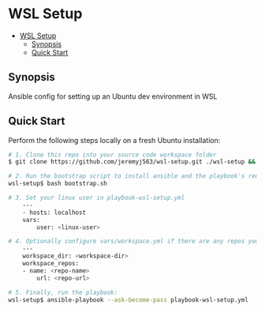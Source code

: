 # WSL Setup

- [WSL Setup](#wsl-setup)
  - [Synopsis](#synopsis)
  - [Quick Start](#quick-start)

## Synopsis
Ansible config for setting up an Ubuntu dev environment in WSL

## Quick Start
Perform the following steps locally on a fresh Ubuntu installation:
```bash
# 1. Clone this repo into your source code workspace folder
$ git clone https://github.com/jeremyj563/wsl-setup.git ./wsl-setup && cd $_

# 2. Run the bootstrap script to install ansible and the playbook's requirements:
wsl-setup$ bash bootstrap.sh

# 3. Set your linux user in playbook-wsl-setup.yml
    ---
    - hosts: localhost
    vars:
        user: <linux-user>

# 4. Optionally configure vars/workspace.yml if there are any repos you want to clone
    ---
    workspace_dir: <workspace-dir>
    workspace_repos:
    - name: <repo-name>
        url: <repo-url>

# 5. Finally, run the playbook:
wsl-setup$ ansible-playbook --ask-become-pass playbook-wsl-setup.yml
```